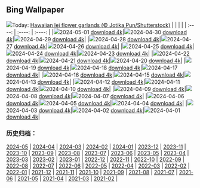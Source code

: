 ## Bing Wallpaper
![](https://global.bing.com/th?id=OHR.HawaiianLei_EN-GB6017463804_UHD.jpg&w=1000)Today: [Hawaiian lei flower garlands (© Jotika Pun/Shutterstock)](https://global.bing.com/th?id=OHR.HawaiianLei_EN-GB6017463804_UHD.jpg)
|      |      |      |
| :----: | :----: | :----: |
|![](https://global.bing.com/th?id=OHR.HawaiianLei_EN-GB6017463804_UHD.jpg&pid=hp&w=384&h=216&rs=1&c=4)2024-05-01 [download 4k](https://global.bing.com/th?id=OHR.HawaiianLei_EN-GB6017463804_UHD.jpg)|![](https://global.bing.com/th?id=OHR.CheetahRain_EN-GB5857912258_UHD.jpg&pid=hp&w=384&h=216&rs=1&c=4)2024-04-30 [download 4k](https://global.bing.com/th?id=OHR.CheetahRain_EN-GB5857912258_UHD.jpg)|![](https://global.bing.com/th?id=OHR.TulouFujian_EN-GB5628876331_UHD.jpg&pid=hp&w=384&h=216&rs=1&c=4)2024-04-29 [download 4k](https://global.bing.com/th?id=OHR.TulouFujian_EN-GB5628876331_UHD.jpg)|
|![](https://global.bing.com/th?id=OHR.GuadalupeTexas_EN-GB5407194916_UHD.jpg&pid=hp&w=384&h=216&rs=1&c=4)2024-04-28 [download 4k](https://global.bing.com/th?id=OHR.GuadalupeTexas_EN-GB5407194916_UHD.jpg)|![](https://global.bing.com/th?id=OHR.LeucisticHummingbird_EN-GB5146934481_UHD.jpg&pid=hp&w=384&h=216&rs=1&c=4)2024-04-27 [download 4k](https://global.bing.com/th?id=OHR.LeucisticHummingbird_EN-GB5146934481_UHD.jpg)|![](https://global.bing.com/th?id=OHR.KalalochTree_EN-GB4909909836_UHD.jpg&pid=hp&w=384&h=216&rs=1&c=4)2024-04-26 [download 4k](https://global.bing.com/th?id=OHR.KalalochTree_EN-GB4909909836_UHD.jpg)|
|![](https://global.bing.com/th?id=OHR.PenguinDirections_EN-GB4668084701_UHD.jpg&pid=hp&w=384&h=216&rs=1&c=4)2024-04-25 [download 4k](https://global.bing.com/th?id=OHR.PenguinDirections_EN-GB4668084701_UHD.jpg)|![](https://global.bing.com/th?id=OHR.TrilliumOntario_EN-GB4411437530_UHD.jpg&pid=hp&w=384&h=216&rs=1&c=4)2024-04-24 [download 4k](https://global.bing.com/th?id=OHR.TrilliumOntario_EN-GB4411437530_UHD.jpg)|![](https://global.bing.com/th?id=OHR.SaintGeorgePaoloUccello_EN-GB4189497272_UHD.jpg&pid=hp&w=384&h=216&rs=1&c=4)2024-04-23 [download 4k](https://global.bing.com/th?id=OHR.SaintGeorgePaoloUccello_EN-GB4189497272_UHD.jpg)|
|![](https://global.bing.com/th?id=OHR.EarthDayTurtle_EN-GB3948660559_UHD.jpg&pid=hp&w=384&h=216&rs=1&c=4)2024-04-22 [download 4k](https://global.bing.com/th?id=OHR.EarthDayTurtle_EN-GB3948660559_UHD.jpg)|![](https://global.bing.com/th?id=OHR.LondonMarathon2017_EN-GB9757388511_UHD.jpg&pid=hp&w=384&h=216&rs=1&c=4)2024-04-21 [download 4k](https://global.bing.com/th?id=OHR.LondonMarathon2017_EN-GB9757388511_UHD.jpg)|![](https://global.bing.com/th?id=OHR.YellowstoneGeyser_EN-GB3387198827_UHD.jpg&pid=hp&w=384&h=216&rs=1&c=4)2024-04-20 [download 4k](https://global.bing.com/th?id=OHR.YellowstoneGeyser_EN-GB3387198827_UHD.jpg)|
|![](https://global.bing.com/th?id=OHR.OrkneyStones_EN-GB3162909571_UHD.jpg&pid=hp&w=384&h=216&rs=1&c=4)2024-04-19 [download 4k](https://global.bing.com/th?id=OHR.OrkneyStones_EN-GB3162909571_UHD.jpg)|![](https://global.bing.com/th?id=OHR.AvilaSpain_EN-GB3098487745_UHD.jpg&pid=hp&w=384&h=216&rs=1&c=4)2024-04-18 [download 4k](https://global.bing.com/th?id=OHR.AvilaSpain_EN-GB3098487745_UHD.jpg)|![](https://global.bing.com/th?id=OHR.SpringCub_EN-GB2876346932_UHD.jpg&pid=hp&w=384&h=216&rs=1&c=4)2024-04-17 [download 4k](https://global.bing.com/th?id=OHR.SpringCub_EN-GB2876346932_UHD.jpg)|
|![](https://global.bing.com/th?id=OHR.UnionSquareNYC_EN-GB2643158378_UHD.jpg&pid=hp&w=384&h=216&rs=1&c=4)2024-04-16 [download 4k](https://global.bing.com/th?id=OHR.UnionSquareNYC_EN-GB2643158378_UHD.jpg)|![](https://global.bing.com/th?id=OHR.RedBallBelgium_EN-GB2394850317_UHD.jpg&pid=hp&w=384&h=216&rs=1&c=4)2024-04-15 [download 4k](https://global.bing.com/th?id=OHR.RedBallBelgium_EN-GB2394850317_UHD.jpg)|![](https://global.bing.com/th?id=OHR.GrandNationalDayUK_EN-GB7349486395_UHD.jpg&pid=hp&w=384&h=216&rs=1&c=4)2024-04-13 [download 4k](https://global.bing.com/th?id=OHR.GrandNationalDayUK_EN-GB7349486395_UHD.jpg)|
|![](https://global.bing.com/th?id=OHR.SunsetArchesNP_EN-GB5962271625_UHD.jpg&pid=hp&w=384&h=216&rs=1&c=4)2024-04-12 [download 4k](https://global.bing.com/th?id=OHR.SunsetArchesNP_EN-GB5962271625_UHD.jpg)|![](https://global.bing.com/th?id=OHR.DragonWaterfall_EN-GB5111698733_UHD.jpg&pid=hp&w=384&h=216&rs=1&c=4)2024-04-11 [download 4k](https://global.bing.com/th?id=OHR.DragonWaterfall_EN-GB5111698733_UHD.jpg)|![](https://global.bing.com/th?id=OHR.SpringApple_EN-GB3722989537_UHD.jpg&pid=hp&w=384&h=216&rs=1&c=4)2024-04-10 [download 4k](https://global.bing.com/th?id=OHR.SpringApple_EN-GB3722989537_UHD.jpg)|
|![](https://global.bing.com/th?id=OHR.SkagitValleyTulips_EN-GB3144179284_UHD.jpg&pid=hp&w=384&h=216&rs=1&c=4)2024-04-09 [download 4k](https://global.bing.com/th?id=OHR.SkagitValleyTulips_EN-GB3144179284_UHD.jpg)|![](https://global.bing.com/th?id=OHR.LlansteffanCastleWales_EN-GB2601161101_UHD.jpg&pid=hp&w=384&h=216&rs=1&c=4)2024-04-08 [download 4k](https://global.bing.com/th?id=OHR.LlansteffanCastleWales_EN-GB2601161101_UHD.jpg)|![](https://global.bing.com/th?id=OHR.BeaverDenali_EN-GB1771360512_UHD.jpg&pid=hp&w=384&h=216&rs=1&c=4)2024-04-07 [download 4k](https://global.bing.com/th?id=OHR.BeaverDenali_EN-GB1771360512_UHD.jpg)|
|![](https://global.bing.com/th?id=OHR.JapanHimeji_EN-GB1424616549_UHD.jpg&pid=hp&w=384&h=216&rs=1&c=4)2024-04-06 [download 4k](https://global.bing.com/th?id=OHR.JapanHimeji_EN-GB1424616549_UHD.jpg)|![](https://global.bing.com/th?id=OHR.BahamasSpace_EN-GB7286483322_UHD.jpg&pid=hp&w=384&h=216&rs=1&c=4)2024-04-05 [download 4k](https://global.bing.com/th?id=OHR.BahamasSpace_EN-GB7286483322_UHD.jpg)|![](https://global.bing.com/th?id=OHR.AntelopeBotswana_EN-GB5529352670_UHD.jpg&pid=hp&w=384&h=216&rs=1&c=4)2024-04-04 [download 4k](https://global.bing.com/th?id=OHR.AntelopeBotswana_EN-GB5529352670_UHD.jpg)|
|![](https://global.bing.com/th?id=OHR.NewcastleUponTyneUK_EN-GB5615473754_UHD.jpg&pid=hp&w=384&h=216&rs=1&c=4)2024-04-03 [download 4k](https://global.bing.com/th?id=OHR.NewcastleUponTyneUK_EN-GB5615473754_UHD.jpg)|![](https://global.bing.com/th?id=OHR.JutlandSpring_EN-GB1991600575_UHD.jpg&pid=hp&w=384&h=216&rs=1&c=4)2024-04-02 [download 4k](https://global.bing.com/th?id=OHR.JutlandSpring_EN-GB1991600575_UHD.jpg)|![](https://global.bing.com/th?id=OHR.PalazzoFarnese_EN-GB1907923067_UHD.jpg&pid=hp&w=384&h=216&rs=1&c=4)2024-04-01 [download 4k](https://global.bing.com/th?id=OHR.PalazzoFarnese_EN-GB1907923067_UHD.jpg)|

### 历史归档：
[2024-05](https://github.com/niumoo/bing-wallpaper/tree/main/picture/2024-05/) | [2024-04](https://github.com/niumoo/bing-wallpaper/tree/main/picture/2024-04/) | [2024-03](https://github.com/niumoo/bing-wallpaper/tree/main/picture/2024-03/) | [2024-02](https://github.com/niumoo/bing-wallpaper/tree/main/picture/2024-02/) | [2024-01](https://github.com/niumoo/bing-wallpaper/tree/main/picture/2024-01/) | [2023-12](https://github.com/niumoo/bing-wallpaper/tree/main/picture/2023-12/) | [2023-11](https://github.com/niumoo/bing-wallpaper/tree/main/picture/2023-11/) | [2023-10](https://github.com/niumoo/bing-wallpaper/tree/main/picture/2023-10/) | 
[2023-09](https://github.com/niumoo/bing-wallpaper/tree/main/picture/2023-09/) | [2023-08](https://github.com/niumoo/bing-wallpaper/tree/main/picture/2023-08/) | [2023-07](https://github.com/niumoo/bing-wallpaper/tree/main/picture/2023-07/) | [2023-06](https://github.com/niumoo/bing-wallpaper/tree/main/picture/2023-06/) | [2023-05](https://github.com/niumoo/bing-wallpaper/tree/main/picture/2023-05/) | [2023-04](https://github.com/niumoo/bing-wallpaper/tree/main/picture/2023-04/) | [2023-03](https://github.com/niumoo/bing-wallpaper/tree/main/picture/2023-03/) | [2023-02](https://github.com/niumoo/bing-wallpaper/tree/main/picture/2023-02/) | 
[2023-01](https://github.com/niumoo/bing-wallpaper/tree/main/picture/2023-01/) | [2022-12](https://github.com/niumoo/bing-wallpaper/tree/main/picture/2022-12/) | [2022-11](https://github.com/niumoo/bing-wallpaper/tree/main/picture/2022-11/) | [2022-10](https://github.com/niumoo/bing-wallpaper/tree/main/picture/2022-10/) | [2022-09](https://github.com/niumoo/bing-wallpaper/tree/main/picture/2022-09/) | [2022-08](https://github.com/niumoo/bing-wallpaper/tree/main/picture/2022-08/) | [2022-07](https://github.com/niumoo/bing-wallpaper/tree/main/picture/2022-07/) | [2022-06](https://github.com/niumoo/bing-wallpaper/tree/main/picture/2022-06/) | 
[2022-05](https://github.com/niumoo/bing-wallpaper/tree/main/picture/2022-05/) | [2022-04](https://github.com/niumoo/bing-wallpaper/tree/main/picture/2022-04/) | [2022-03](https://github.com/niumoo/bing-wallpaper/tree/main/picture/2022-03/) | [2022-02](https://github.com/niumoo/bing-wallpaper/tree/main/picture/2022-02/) | [2022-01](https://github.com/niumoo/bing-wallpaper/tree/main/picture/2022-01/) | [2021-12](https://github.com/niumoo/bing-wallpaper/tree/main/picture/2021-12/) | [2021-11](https://github.com/niumoo/bing-wallpaper/tree/main/picture/2021-11/) | [2021-10](https://github.com/niumoo/bing-wallpaper/tree/main/picture/2021-10/) | 
[2021-09](https://github.com/niumoo/bing-wallpaper/tree/main/picture/2021-09/) | [2021-08](https://github.com/niumoo/bing-wallpaper/tree/main/picture/2021-08/) | [2021-07](https://github.com/niumoo/bing-wallpaper/tree/main/picture/2021-07/) | [2021-06](https://github.com/niumoo/bing-wallpaper/tree/main/picture/2021-06/) | [2021-05](https://github.com/niumoo/bing-wallpaper/tree/main/picture/2021-05/) | [2021-04](https://github.com/niumoo/bing-wallpaper/tree/main/picture/2021-04/) | [2021-03](https://github.com/niumoo/bing-wallpaper/tree/main/picture/2021-03/) | [2021-02](https://github.com/niumoo/bing-wallpaper/tree/main/picture/2021-02/) | 

